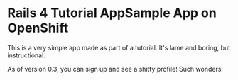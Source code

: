 # Rails 4 Tutorial AppSample App on OpenShift #

This is a very simple app made as part of a tutorial. It's lame and boring, but instructional.

As of version 0.3, you can sign up and see a shitty profile! Such wonders!
